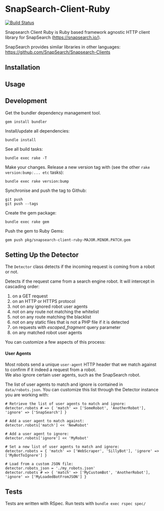 SnapSearch-Client-Ruby
======================

[![Build Status](https://travis-ci.org/SnapSearch/SnapSearch-Client-Ruby.png?branch=master)](https://travis-ci.org/SnapSearch/SnapSearch-Client-Ruby)

Snapsearch Client Ruby is Ruby based framework agnostic HTTP client library for SnapSearch (https://snapsearch.io/).

SnapSearch provides similar libraries in other languages: https://github.com/SnapSearch/Snapsearch-Clients

Installation
------------

Usage
-----

Development
---------

Get the bundler dependency management tool.

```
gem install bundler
```

Install/update all dependencies:

```
bundle install
```

See all build tasks:

```
bundle exec rake -T
```

Make your changes. Release a new version tag with (see the other `rake version:bump:... etc` tasks):

```
bundle exec rake version:bump
```

Synchronise and push the tag to Github:

```
git push
git push --tags
```

Create the gem package:

```
bundle exec rake gem
```

Push the gem to Ruby Gems:

```
gem push pkg/snapsearch-client-ruby-MAJOR.MINOR.PATCH.gem
```

Setting Up the Detector
-----------------------

The `Detector` class detects if the incoming request is coming from a robot or not.

Detects if the request came from a search engine robot. It will intercept in cascading order:

1. on a GET request
2. on an HTTP or HTTPS protocol
3. not on any ignored robot user agents
4. not on any route not matching the whitelist
5. not on any route matching the blacklist
6. not on any static files that is not a PHP file if it is detected
7. on requests with _escaped_fragment_ query parameter
8. on any matched robot user agents

You can customize a few aspects of this process:

#### User Agents

Most robots send a unique `user-agent` HTTP header that we match against to confirm if it indeed a request from a robot.  
We also ignore certain user agents, such as the SnapSearch robot.

The list of user agents to match and ignore is contained in `data/robots.json`. You can customize this list through the Detector instance
you are working with:

```
# Retrieve the list of user agents to match and ignore:
detector.robots # => { 'match' => ['SomeRobot', 'AnotherRobot'], 'ignore' => ['SnapSearch'] }

# Add a user agent to match against:
detector.robots['match'] << 'NewRobot'

# Add a user agent to ignore:
detector.robots['ignore'] << 'MyRobot'

# Set a new list of user agents to match and ignore:
detector.robots = { 'match' => ['WebScraper', 'SillyBot'], 'ignore' => ['MyBotToIgnore'] }

# Load from a custom JSON file:
detector.robots_json = './my_robots.json'
detector.robots # => { 'match' => ['MyCustomBot', 'AnotherRobot'], 'ignore' => ['MyLoadedBotFromJSON'] }
```

Tests
----

Tests are written with RSpec. Run tests with `bundle exec rspec spec/`